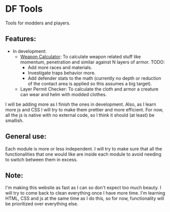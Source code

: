 # DF Tools
Tools for modders and players.

## Features:
- In development:
    - [Weapon Calculator](https://jose96xd.github.io/DF_Tools/): To calculate weapon related stuff like momentum, penetration and similar against N layers of armor.
        TODO:
        - Add more races and materials.
        - Investigate traps behavior more.
        - Add defender stats to the math (currently no depth or reduction of the contact area is applied so this assumes a big target).
    - Layer Permit Checker: To calculate the cloth and armor a creature can wear and helm with modded clothes.

I will be adding more as I finish the ones in development. Also, as I learn more js and CSS I will try to make them prettier and more efficient.
For now, all the js is native with no external code, so I think it should (at least) be smallish.

## General use:
Each module is more or less independent. I will try to make sure that all the functionalities that one would like are inside each module to avoid needing to switch between them in excess.

## Note:
I'm making this website as fast as I can so don't expect too much beauty. I will try to come back to clean everything once I have more time.
I'm learning HTML, CSS and js at the same time as I do this, so for now, functionality will be prioritized over everything else.
